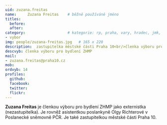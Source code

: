 ```yaml
---
uid: zuzana.freitas
name:     Zuzana Freitas  	# běžně používáné jméno
titles:
  before: 
  after:
category:                 	# kategorie: rp, praha, vary, hradec, jmk, senat
- vybor
img: people/zuzana-freitas.jpg   # 165 x 220
description:  zastupitelka městské části Praha 10<br/>členka výboru pro bydlení ZHMP    	# kratký popis, max 160 znaků
descvyb: členka výboru pro bydlení ZHMP
mail:
- zuzana.freitas@praha10.cz
mob:
ordvyb: 14
profiles:
  github:       
  facebook:    
  twitter: 		  
  flickr:		  
---
```


**Zuzana Freitas** je členkou výboru pro bydlení ZHMP jako externistka (nezastupitelka). Je rovněž asistentkou poslankyně Olgy Richterové v Poslanecké sněmovně PČR. Je také zastupitelkou městské části Praha 10.
